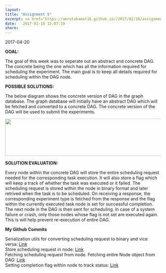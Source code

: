 ```yaml
---
layout: 
title: "Assignment 5"
excerpt: <a href="https://amrutakamat16.github.io//2017/02/18/assignment-5.html">Know more </a>
date:   2017-02-18 15:07:19
share: 
---
```

2017-04-20    

<b>GOAL:</b>  

The goal of this week was to seperate out an abstract and concrete DAG. The concrete being the one which has all the information required for scheduling the experiment. The main goal is to keep all details required for scheduling within the DAG node.   

<b> POSSIBLE SOLUTIONS: </b>    

The below diagram shows the concrete version of DAG in the graph database. The graph database will initially have an abstract DAG which will be fetched and converted to a concrete DAG. The concrete version of the DAG will be used to submit the experiments.    

<p align="center">
  <img src="../../../DAG.png" style="height: 121px !important;
    width: 685px !important;">
</p>
    
<b>SOLUTION EVALUATION: </b>    
       
Every node within the concrete DAG will store the entire scheduling request needed for the corresponding task execution. It will also store a flag which will keep a track of whether the task was executed or it failed. The scheduling request is stored within the node in binary format and later retrived when the task is to be scheduled. On receiving a response, the corresponding experiment type is fetched from the response and the flag within the currently executed task node is set for successful completion. The next node in the DAG is then sent for scheduling. In case of a system failure or crash, only those nodes whose flag is not set are executed again. This is will help prevent re-execution of entire DAG.   

<b>My Github Commits</b>    
       
Serialization utils for converting scheduling request to binary and vice versa: [Link](https://github.com/airavata-courses/spring17-workload-management/commit/708669d64fd7b3f8a15d6b43d3ceb7e82581a332)    
Store scheduling request in node: [Link](https://github.com/airavata-courses/spring17-workload-management/commit/168bb92fe0b5c4e733dfc9a42074f0db7ab33215)    
Fetching scheduling request from node. Fetching entire Node object from DAG: [Link](https://github.com/airavata-courses/spring17-workload-management/commit/9c4c140306bf1de889ac8d379dffcd409fde97eb)    
Setting completion flag within node to track status: [Link](https://github.com/airavata-courses/spring17-workload-management/commit/decdd3288595f3631ee715d95512f703880e54df)      
